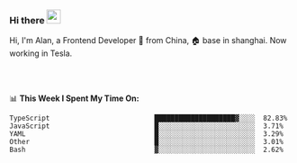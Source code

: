 ### Hi there <img src="https://media.giphy.com/media/hvRJCLFzcasrR4ia7z/giphy.gif" width="25px">

<!-- ![visitors](https://visitor-badge.glitch.me/badge?page_id=dislfyer.dislfyer) -->

Hi, I'm Alan, a Frontend Developer 🚀 from China, 🏠 base in shanghai. Now working in Tesla.

<br/>
<br/>

📊 **This Week I Spent My Time On:**


<!--START_SECTION:waka-->

```text
TypeScript                          ████████████████████▓░░░░  82.83%
JavaScript                          █░░░░░░░░░░░░░░░░░░░░░░░░  3.71%
YAML                                █░░░░░░░░░░░░░░░░░░░░░░░░  3.29%
Other                               █░░░░░░░░░░░░░░░░░░░░░░░░  3.01%
Bash                                ▓░░░░░░░░░░░░░░░░░░░░░░░░  2.62%
```

<!--END_SECTION:waka-->

<!--
**About Me:**
 -->
